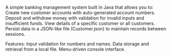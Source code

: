 A simple banking management system built in Java that allows you to:
Create new customer accounts with auto-generated account numbers.
Deposit and withdraw money with validation for invalid inputs and insufficient funds.
View details of a specific customer or all customers.
Persist data in a JSON-like file (Customer.json) to maintain records between sessions.

Features:
Input validation for numbers and names.
Data storage and retrieval from a local file.
Menu-driven console interface.
